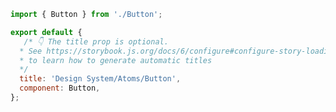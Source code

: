 ```js filename="Button.stories.js|jsx|ts|tsx" renderer="common" language="js"
import { Button } from './Button';

export default {
   /* 👇 The title prop is optional.
  * See https://storybook.js.org/docs/6/configure#configure-story-loading
  * to learn how to generate automatic titles
  */
  title: 'Design System/Atoms/Button',
  component: Button,
};
```
